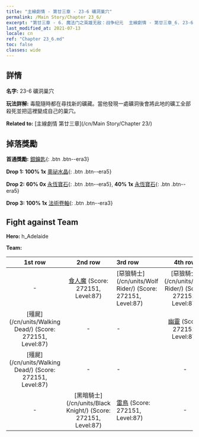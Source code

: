 ```yaml
---
title: "主線劇情 - 第廿三章 - 23-6 礦洞巢穴"
permalink: /Main Story/Chapter 23_6/
excerpt: "第廿三章 - 6. 魔法门之英雄无敌：战争纪元  主線劇情 - 第廿三章_6. 23-6 礦洞巢穴"
last_modified_at: 2021-07-13
locale: cn
ref: "Chapter 23_6.md"
toc: false
classes: wide
---
```


## 詳情

 **名字:** 23-6 礦洞巢穴

 **玩法詳解:** 毒龍隨時都在尋找新的礦藏。當他發現一處礦洞後會將此地的礦工全部殺死並把這裡變成自己的巢穴。

 **Related to:** [主線劇情 第廿三章](/cn/Main Story/Chapter 23/)

## 掉落獎勵

 **首通獎勵:** [銀鑰匙](/cn/Items/con_693/){: .btn .btn--era3}

 **Drop 1:** **100% 1x** [奧祕水晶](/cn/Items/mat_80/){: .btn .btn--era5}

 **Drop 2:** **60% 0x** [永恆寶石](/cn/Items/mat_72/){: .btn .btn--era5}, **40% 1x** [永恆寶石](/cn/Items/mat_72/){: .btn .btn--era5}

 **Drop 3:** **100% 1x** [法術卷軸](/cn/Items/con_694/){: .btn .btn--era3}


## Fight against Team
 **Hero:** h_Adelaide

 **Team:**


  | 1st row | 2nd row | 3rd row | 4th row |
  |:----:|:----:|:----|:----:|
  | - | [食人魔](/cn/units/Ogre/) (Score: 272151, Level:87)  | [惡狼騎士](/cn/units/Wolf Rider/) (Score: 272151, Level:87)  | [惡狼騎士](/cn/units/Wolf Rider/) (Score: 272151, Level:87)  |
  | [殭屍](/cn/units/Walking Dead/) (Score: 272151, Level:87)  | - | - | [幽靈](/cn/units/Wight/) (Score: 272151, Level:87)  |
  | [殭屍](/cn/units/Walking Dead/) (Score: 272151, Level:87)  | - | - | - |
  | - | [黑暗騎士](/cn/units/Black Knight/) (Score: 272151, Level:87)  | [雷鳥](/cn/units/Roc/) (Score: 272151, Level:87)  | - |


